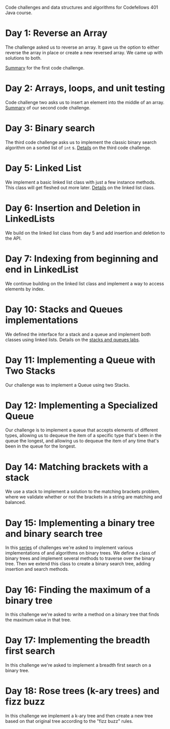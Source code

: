 Code challenges and data structures and algorithms for Codefellows 401 Java course.

# Day 1: Reverse an Array

The challenge asked us to reverse an array. It gave us the option to either reverse the array in place or create a new
reversed array. We came up with solutions to both.

[Summary](docs/array-reverse.md) for the first code challenge.

# Day 2: Arrays, loops, and unit testing

Code challenge two asks us to insert an element into the middle of an array. [Summary](docs/array-shift.md) of our
second code challenge.

# Day 3: Binary search

The third code challenge asks us to implement the classic binary search algorithm on a sorted list of `int`
s. [Details](docs/binary-search.md) on the third code challenge.

# Day 5: Linked List

We implement a basic linked list class with just a few instance methods. This class will get fleshed out more
later. [Details](docs/linked-list.md) on the linked list class.

# Day 6: Insertion and Deletion in LinkedLists

We build on the linked list class from day 5 and add insertion and deletion to the API.

# Day 7: Indexing from beginning and end in LinkedList

We continue building on the linked list class and implement a way to access elements by index.

# Day 10: Stacks and Queues implementations

We defined the interface for a stack and a queue and implement both classes using linked lists. Details on the [stacks and queues labs](docs/stacks-queues.md).

# Day 11: Implementing a Queue with Two Stacks

Our challenge was to implement a Queue using two Stacks.

# Day 12: Implementing a Specialized Queue

Our challenge is to implement a queue that accepts elements of different types, allowing us to dequeue the item of a specific type that's been in the queue the longest, and allowing us to dequeue the item of any time that's been in the queue for the longest.

# Day 14: Matching brackets with a stack

We use a stack to implement a solution to the matching brackets problem, where we validate whether or not the brackets in a string are matching and balanced.

# Day 15: Implementing a binary tree and binary search tree

In this [series](docs/binary-trees.md) of challenges we're asked to implement various implementations of and algorithms on binary trees. We define a class of binary trees and implement several methods to traverse over the binary tree. Then we extend this class to create a binary search tree, adding insertion and search methods.

# Day 16: Finding the maximum of a binary tree

In this challenge we're asked to write a method on a binary tree that finds the maximum value in that tree.

# Day 17: Implementing the breadth first search

In this challenge we're asked to implement a breadth first search on a binary tree.

# Day 18: Rose trees (k-ary trees) and fizz buzz

In this challenge we implement a k-ary tree and then create a new tree based on that original tree according to the "fizz buzz" rules.

